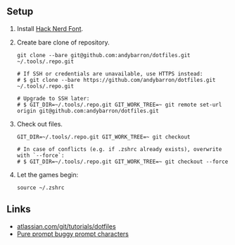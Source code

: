 ## Setup

1.  Install [Hack Nerd Font](https://github.com/ryanoasis/nerd-fonts).

1.  Create bare clone of repository.<br>

    ```shell
    git clone --bare git@github.com:andybarron/dotfiles.git ~/.tools/.repo.git
    ```

    ```shell
    # If SSH or credentials are unavailable, use HTTPS instead:
    # $ git clone --bare https://github.com/andybarron/dotfiles.git ~/.tools/.repo.git

    # Upgrade to SSH later:
    # $ GIT_DIR=~/.tools/.repo.git GIT_WORK_TREE=~ git remote set-url origin git@github.com:andybarron/dotfiles.git
    ```

1.  Check out files.

    ```shell
    GIT_DIR=~/.tools/.repo.git GIT_WORK_TREE=~ git checkout
    ```

    ```shell
    # In case of conflicts (e.g. if .zshrc already exists), overwrite with `--force`:
    # $ GIT_DIR=~/.tools/.repo.git GIT_WORK_TREE=~ git checkout --force
    ```

1.  Let the games begin:
    ```shell
    source ~/.zshrc
    ```

## Links

- [atlassian.com/git/tutorials/dotfiles](https://www.atlassian.com/git/tutorials/dotfiles)
- [Pure prompt buggy prompt characters](https://github.com/sindresorhus/pure/issues/561)
